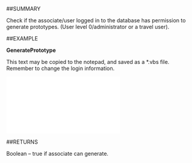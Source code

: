 

##SUMMARY

Check if the associate/user logged in to the database has permission to generate prototypes. (User level 0/administrator or a travel user).


##EXAMPLE

**GeneratePrototype**

This text may be copied to the notepad, and saved as a *.vbs file. Remember to change the login information.

![](../../Examples/vbs/SOTravelInfoInterface.GeneratePrototype.vbs.txt)




##RETURNS

Boolean – true if associate can generate.




